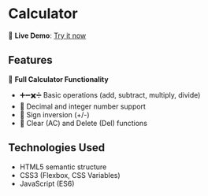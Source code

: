 # Calculator

🔗 **Live Demo**: [Try it now](https://mahim427.github.io/Calculator/)

## Features

🧮 **Full Calculator Functionality**
- ➕➖✖️➗ Basic operations (add, subtract, multiply, divide)
- 🔢 Decimal and integer number support
- 🔄 Sign inversion (+/-)
- 🧹 Clear (AC) and Delete (Del) functions

## Technologies Used

- HTML5 semantic structure
- CSS3 (Flexbox, CSS Variables)
- JavaScript (ES6)
